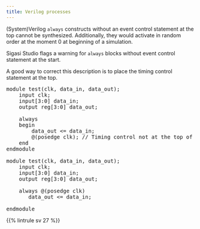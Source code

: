 ```yaml
---
title: Verilog processes
---
```


(System)Verilog `always` constructs without an event control statement at the top cannot be synthesized.
Additionally, they would activate in random order at the moment 0 at beginning of a simulation.

Sigasi Studio flags a warning for `always` blocks without event control statement at the start.

A good way to correct this description is to place the timing control statement at the top.

<pre>module test(clk, data_in, data_out);
    input clk;
    input[3:0] data_in;
    output reg[3:0] data_out;
    
    always
    begin
        data_out <= data_in;
        <span class="uglycode">@(posedge clk);</span> // Timing control not at the top of 'always'
    end
endmodule

module test(clk, data_in, data_out);
    input clk;
    input[3:0] data_in;
    output reg[3:0] data_out;
    
    always <span class="goodcode">@(posedge clk)</span>
       data_out <= data_in;
    
endmodule</pre>

{{% lintrule sv 27 %}}
